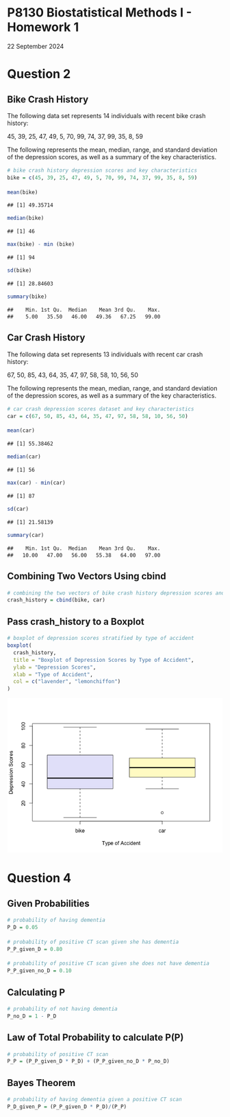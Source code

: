 P8130 Biostatistical Methods I - Homework 1
================
22 September 2024

# Question 2

## Bike Crash History

The following data set represents 14 individuals with recent bike crash
history:

45, 39, 25, 47, 49, 5, 70, 99, 74, 37, 99, 35, 8, 59

The following represents the mean, median, range, and standard deviation
of the depression scores, as well as a summary of the key
characteristics.

``` r
# bike crash history depression scores and key characteristics
bike = c(45, 39, 25, 47, 49, 5, 70, 99, 74, 37, 99, 35, 8, 59)

mean(bike)
```

    ## [1] 49.35714

``` r
median(bike)
```

    ## [1] 46

``` r
max(bike) - min (bike)
```

    ## [1] 94

``` r
sd(bike)
```

    ## [1] 28.84603

``` r
summary(bike)
```

    ##    Min. 1st Qu.  Median    Mean 3rd Qu.    Max. 
    ##    5.00   35.50   46.00   49.36   67.25   99.00

## Car Crash History

The following data set represents 13 individuals with recent car crash
history:

67, 50, 85, 43, 64, 35, 47, 97, 58, 58, 10, 56, 50

The following represents the mean, median, range, and standard deviation
of the depression scores, as well as a summary of the key
characteristics.

``` r
# car crash depression scores dataset and key characteristics
car = c(67, 50, 85, 43, 64, 35, 47, 97, 58, 58, 10, 56, 50)

mean(car)
```

    ## [1] 55.38462

``` r
median(car)
```

    ## [1] 56

``` r
max(car) - min(car)
```

    ## [1] 87

``` r
sd(car)
```

    ## [1] 21.58139

``` r
summary(car)
```

    ##    Min. 1st Qu.  Median    Mean 3rd Qu.    Max. 
    ##   10.00   47.00   56.00   55.38   64.00   97.00

## Combining Two Vectors Using cbind

``` r
# combining the two vectors of bike crash history depression scores and car crash history depression scores
crash_history = cbind(bike, car)
```

## Pass crash_history to a Boxplot

``` r
# boxplot of depression scores stratified by type of accident
boxplot(
  crash_history, 
  title = "Boxplot of Depression Scores by Type of Accident", 
  ylab = "Depression Scores", 
  xlab = "Type of Accident",
  col = c("lavender", "lemonchiffon") 
)
```

![](BIST8130-Homework-1_files/figure-gfm/unnamed-chunk-5-1.png)<!-- -->

# Question 4

## Given Probabilities

``` r
# probability of having dementia
P_D = 0.05

# probability of positive CT scan given she has dementia
P_P_given_D = 0.80

# probability of positive CT scan given she does not have dementia
P_P_given_no_D = 0.10
```

## Calculating P

``` r
# probability of not having dementia
P_no_D = 1 - P_D
```

## Law of Total Probability to calculate P(P)

``` r
# probability of positive CT scan
P_P = (P_P_given_D * P_D) + (P_P_given_no_D * P_no_D)
```

## Bayes Theorem

``` r
# probability of having dementia given a positive CT scan
P_D_given_P = (P_P_given_D * P_D)/(P_P)
```
